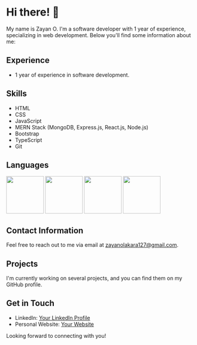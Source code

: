 # Hi there! 👋

My name is Zayan O. I'm a software developer with 1 year of experience, specializing in web development. Below you'll find some information about me:

## Experience
- 1 year of experience in software development.

## Skills
- HTML
- CSS
- JavaScript
- MERN Stack (MongoDB, Express.js, React.js, Node.js)
- Bootstrap
- TypeScript
- Git

## Languages
<img src="https://img.shields.io/badge/HTML5-E34F26?logo=html5&logoColor=white&style=flat" alt="" width="100" height="100">
<img src="https://img.shields.io/badge/CSS3-1572B6?logo=css3&logoColor=white&style=flat" alt="" width="100" height="100">
<img src="https://img.shields.io/badge/JavaScript-F7DF1E?logo=javascript&logoColor=black&style=flat" alt="" width="100" height="100">
<img src="https://img.shields.io/badge/TypeScript-007ACC?logo=typescript&logoColor=white&style=flat" alt="" width="100" height="100">

## Contact Information
Feel free to reach out to me via email at zayanolakara127@gmail.com.

## Projects
I'm currently working on several projects, and you can find them on my GitHub profile.

## Get in Touch
- LinkedIn: [Your LinkedIn Profile](https://www.linkedin.com/in/your-linkedin-profile)
- Personal Website: [Your Website](https://www.yourwebsite.com)

Looking forward to connecting with you!
